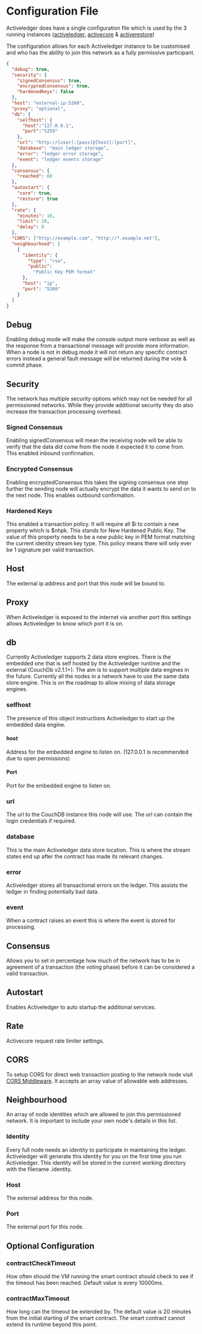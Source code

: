 # Configuration File

Activeledger does have a single configuration file which is used by the 3 running instances ([activeledger](ledger.md), [activecore](core.md) & [activerestore](restore.md))

The configuration allows for each Activeledger instance to be customised and who has the ability to join this network as a fully permissive participant.

```json
{  
  "debug": true,
  "security": {
    "signedConsensus": true,
    "encryptedConsensus": true,
    "hardenedKeys": false
  },
  "host": "external-ip:5260",
  "proxy": "optional",
  "db": {
    "selfhost": {
      "host":"127.0.0.1",
      "port":"5259"
    },
    "url": "http://[user]:[pass]@[host]:[port]",
    "database": "main ledger storage",
    "error": "ledger error storage",
    "event": "ledger events storage"
  },
  "consensus": {
    "reached": 60
  },
  "autostart": {
    "core": true,
    "restore": true
  },
  "rate": {
    "minutes": 10,
    "limit": 20,
    "delay": 0
  },
  "CORS": ["http://example.com", "http://*.example.net"],
  "neighbourhood": [
    {
      "identity": {
        "type": "rsa",
        "public":
          "Public Key PEM format"
      },
      "host": "ip",
      "port": "5260"
    }
  ]
}
```

## Debug

Enabling debug mode will make the console output more verbose as well as the response from a transactional message will provide more information. When a node is not in debug mode it will not return any specific contract errors instead a general fault message will be returned during the vote & commit phase.

## Security

The network has multiple security options which may not be needed for all permissioned networks. While they provide additional security they do also increase the transaction processing overhead.

### Signed Consensus

Enabling signedConsensus will mean the receiving node will be able to verify that the data did come from the node it expected it to come from. This enabled inbound confirmation.

### Encrypted Consensus

Enabling encryptedConsensus this takes the signing consensus one step further the sending node will actually encrypt the data it wants to send on to the next node. This enables outbound confirmation.

### Hardened Keys

This enabled a transaction policy. It will require all \$i to contain a new property which is $nhpk. This stands for New Hardened Public Key. The value of this property needs to be a new public key in PEM format matching the current identity stream key type. This policy means there will only ever be 1 signature per valid transaction.

## Host

The external ip address and port that this node will be bound to.

## Proxy

When Activeledger is exposed to the internet via another port this settings allows Activeledger to know which port it is on.

## db

Currently Activeledger supports 2 data store engines. There is the embedded one that is self hosted by the Activeledger runtime and the external (CouchDb v2.1.1+). The aim is to support multiple data engines in the future. Currently all the nodes in a network have to use the same data store engine. This is on the roadmap to allow mixing of data storage engines.

### selfhost

The presence of this object instructions Activeledger to start up the embedded data engine.

#### host

Address for the embedded engine to listen on. (127.0.0.1 is recommended due to open permissions)

#### Port

Port for the embedded engine to listen on.

### url

The url to the CouchDB instance this node will use. The url can contain the login credentials if required.

### database

This is the main Activeledger data store location. This is where the stream states end up after the contract has made its relevant changes.

### error

Activeledger stores all transactional errors on the ledger. This assists the ledger in finding potentially bad data.

### event

When a contract raises an event this is where the event is stored for processing.

## Consensus

Allows you to set in percentage how much of the network has to be in agreement of a transaction (the voting phase) before it can be considered a valid transaction.

## Autostart

Enables Activeledger to auto startup the additional services.

## Rate

Activecore request rate limiter settings.

## CORS

To setup CORS for direct web transaction posting to the network node visit [CORS Middleware](https://github.com/Tabcorp/restify-cors-middleware/blob/master/README.md#allowed-origins). It accepts an array value of allowable web addresses.

## Neighbourhood

An array of node identities which are allowed to join this permissioned network. It is important to include your own node's details in this list.

### Identity

Every full node needs an identity to participate in maintaining the ledger. Activeledger will generate this identity for you on the first time you run Activeledger. This identity will be stored in the current working directory with the filename .identity.

### Host

The external address for this node.

### Port

The external port for this node.

## Optional Configuration

### contractCheckTimeout

How often should the VM running the smart contract should check to see if the timeout has been reached. Default value is every 10000ms.

### contractMaxTimeout

How long can the timeout be extended by. The default value is 20 minutes from the initial starting of the smart contract. The smart contract cannot extend its runtime beyond this point.